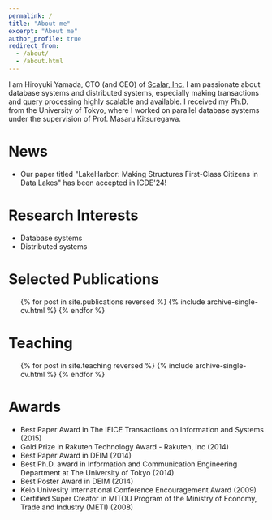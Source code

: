 ```yaml
---
permalink: /
title: "About me"
excerpt: "About me"
author_profile: true
redirect_from: 
  - /about/
  - /about.html
---
```

I am Hiroyuki Yamada, CTO (and CEO) of [Scalar, Inc.](https://www.scalar-labs.com/)
I am passionate about database systems and distributed systems, especially making transactions and query processing highly scalable and available.
I received my Ph.D. from the University of Tokyo, where I worked on parallel database systems under the supervision of Prof. Masaru Kitsuregawa.

News
======
* Our paper titled "LakeHarbor: Making Structures First-Class Citizens in Data Lakes" has been accepted in ICDE'24!

Research Interests
======
* Database systems
* Distributed systems

Selected Publications
======
  <ul>{% for post in site.publications reversed %}
    {% include archive-single-cv.html %}
  {% endfor %}</ul>

Teaching
======
  <ul>{% for post in site.teaching reversed %}
    {% include archive-single-cv.html %}
  {% endfor %}</ul>

Awards
======
* Best Paper Award in The IEICE Transactions on Information and Systems (2015)
* Gold Prize in Rakuten Technology Award - Rakuten, Inc (2014)
* Best Paper Award in DEIM (2014)
* Best Ph.D. award in Information and Communication Engineering Department at The University of Tokyo (2014)
* Best Poster Award in DEIM (2014)
* Keio Univesity International Conference Encouragement Award (2009)
* Certified Super Creator in MITOU Program of the Ministry of Economy, Trade and Industry (METI) (2008)
